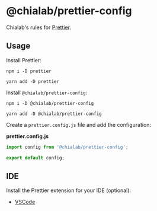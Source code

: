 # @chialab/prettier-config

Chialab's rules for [Prettier](https://prettier.io/).

## Usage

Install Prettier:

```
npm i -D prettier
```

```
yarn add -D prettier
```

Install `@chialab/prettier-config`:

```
npm i -D @chialab/prettier-config
```

```
yarn add -D @chialab/prettier-config
```

Create a `prettier.config.js` file and add the configuration:

**prettier.config.js**

```js
import config from '@chialab/prettier-config';

export default config;
```

## IDE

Install the Prettier extension for your IDE (optional):

-   [VSCode](https://marketplace.visualstudio.com/items?itemName=esbenp.prettier-vscode)
